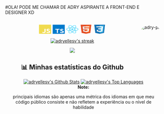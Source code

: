 #OLA! PODE ME CHAMAR DE ADRY ASPIRANTE A FRONT-END E DESIGNER XD
<!--linguagens que trabalho-->
<div align="center">
  <div style="display: inline_block"><br>
    <img align="center" alt="adry-Js" height="30" width="40" src="https://raw.githubusercontent.com/devicons/devicon/master/icons/javascript/javascript-plain.svg">
    <img align="center" alt="adry-Ts" height="30" width="40" src="https://raw.githubusercontent.com/devicons/devicon/master/icons/typescript/typescript-plain.svg">
    <img align="center" alt="adry-React" height="30" width="40" src="https://raw.githubusercontent.com/devicons/devicon/master/icons/react/react-original.svg">
    <img align="center" alt="adry-HTML" height="30" width="40" src="https://raw.githubusercontent.com/devicons/devicon/master/icons/html5/html5-original.svg">
    <img align="center" alt="adry-CSS" height="30" width="40" src="https://raw.githubusercontent.com/devicons/devicon/master/icons/css3/css3-original.svg">
    <img align="right" alt="adry-pic" height="150" style="border-radius:50px;" src="https://media.discordapp.net/attachments/804431615454609428/1047307487809904701/download20221102212552.png?width=584&height=584">
  </div>
 
  <!--estatistica de frequencia-->
  <p align="center">
    <a href="https://github.com/adryellesv/github-readme-streak-stats">
        <img title="🔥 Get streak stats for your profile at git.io/streak-stats" alt="adryellesv's streak" src="https://github-readme-streak-stats.herokuapp.com/?user=adryellesv&theme=black-ice&hide_border=true&stroke=0000&background=060A0CD0"/>
    </a>
</p>

<!--REDES SOCIAIS :P-->
<a href="https://www.instagram.com/uzi.dri/" target="_blank"><img src="https://img.shields.io/badge/-Instagram-%23E4405F?style=for-the-badge&logo=instagram&logoColor=white" target="_blank">
</a>

<!--ESTATISTICAS-->
## 📊 Minhas estatísticas do Github
<a href="https://github.com/adryellesv/github-readme-stats"><img alt="adryellesv's Github Stats" src="https://github-readme-stats.vercel.app/api?username=adryellesv&show_icons=true&count_private=true&theme=react&hide_border=true&bg_color=0D1117" /></a>
  <a href="https://github.com/adryellesv/github-readme-stats"><img alt="adryellesv's Top Languages" src="https://github-readme-stats.vercel.app/api/top-langs/?username=adryellesv&langs_count=8&count_private=true&layout=compact&theme=react&hide_border=true&bg_color=0D1117" /></a>
  <br/>
  <b>Note:</b> <p>principais idiomas são apenas uma métrica dos idiomas em que meu código público consiste e não refletem a experiência ou o nível de habilidade</p> 
<br>
